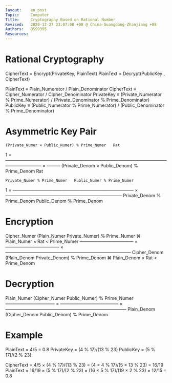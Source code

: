 ```yaml
---
layout:    en_post
Topic:     Computer
Title:     Cryptography Based on Rational Number
Revised:   2020-12-27 23:07:00 +08 @ China-Guangdong-Zhanjiang +08
Authors:   BSS9395
Resources:
---
```


# Rational Cryptography
CipherText = Encrypt(PrivateKey, PlainText)
PlainText  = Decrypt(PublicKey , CipherText)

PlainText  ≡   Plain_Numerator  / Plain_Denominator
CipherText ≡   Cipher_Numerator / Cipher_Denominator
PrivateKey ≡ (Private_Numerator % Prime_Numerator) / (Private_Denominator % Prime_Denominator)
PublicKey  ≡ (Public_Numerator  % Prime_Numerator) / (Public_Denominator  % Prime_Denominator)

# Asymmetric Key Pair
    (Private_Numer × Public_Numer) % Prime_Numer   Rat
1 = ———————————————————————————————————————————— = ———
    (Private_Denom × Public_Denom) % Prime_Denom   Rat

    Private_Numer % Prime_Numer   Public_Numer % Prime_Numer
1 = ——————————————————————————— × ——————————————————————————
    Private_Denom % Prime_Denom   Public_Denom % Prime_Denom

# Encryption
Cipher_Numer   (Plain_Numer   Private_Numer) % Prime_Numer    ⌘ Plain_Numer × Rat < Prime_Numer
———————————— = ———————————— × ————————————————————————————
Cipher_Denom   (Plain_Denom   Private_Denom) % Prime_Denom    ⌘ Plain_Denom × Rat < Prime_Denom

# Decryption
Plain_Numer   (Cipher_Numer   Public_Numer) % Prime_Numer
——————————— = ————————————— × ———————————————————————————
Plain_Denom   (Cipher_Denom   Public_Denom) % Prime_Denom

# Example
PlainText  = 4/5 = 0.8
PrivateKey = (4 % 17)/(13 % 23)
PublicKey  = (5 % 17)/(2  % 23)

CipherText = 4/5   × (4 % 17)/(13 % 23) = (4 × 4  % 17)/(5  × 13 % 23) = 16/19
PlainText  = 16/19 × (5 % 17)/(2  % 23) = (16 × 5 % 17)/(19 × 2  % 23) = 12/15 = 0.8

